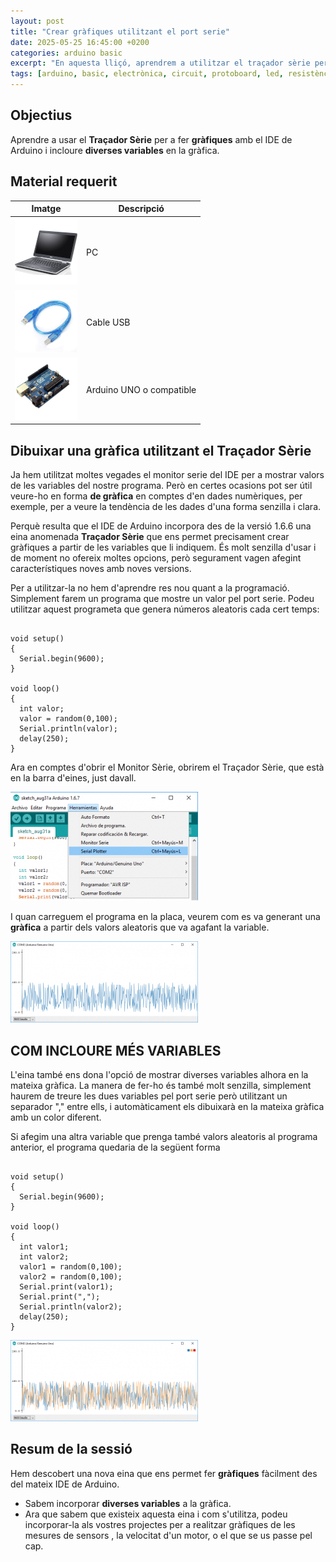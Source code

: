 ```yaml
---
layout: post
title: "Crear gràfiques utilitzant el port serie"
date: 2025-05-25 16:45:00 +0200
categories: arduino basic
excerpt: "En aquesta lliçó, aprendrem a utilitzar el traçador sèrie per a fer gràfiques amb l'Arduino."
tags: [arduino, basic, electrònica, circuit, protoboard, led, resistència, potenciòmetre]
---
```


[img1]: /assets/imatges/ard/ard_08_01.png "Traçador"
[img2]: /assets/imatges/ard/ard_08_02.png "Gràfica una variable"
[img3]: /assets/imatges/ard/ard_08_03.png "Gràfica dos variables"
[img4]: /assets/imatges/mat/mat_pc.png "PC"
[img5]: /assets/imatges/mat/mat_cableusb.png "Cable USB"
[img6]: /assets/imatges/mat/mat_unor3.png "Arduino UNO o compatible"

## Objectius

Aprendre a usar el **Traçador Sèrie** per a fer **gràfiques** amb el IDE
de Arduino i incloure **diverses variables** en la gràfica.

## Material requerit

| Imatge | Descripció |
| ------ | ---------- |
| ![PC][img4] | PC |
| ![Cable USB][img5] | Cable USB |
| ![Arduino UNO o compatible][img6] | Arduino UNO o compatible |

## Dibuixar una gràfica utilitzant el Traçador Sèrie

Ja hem utilitzat moltes vegades el monitor serie del IDE per a mostrar
valors de les variables del nostre programa. Però en certes ocasions pot
ser útil veure-ho en forma **de gràfica** en comptes d'en dades
numèriques, per exemple, per a veure la tendència de les dades d'una
forma senzilla i clara.

Perquè resulta que el IDE de Arduino incorpora des de la versió 1.6.6
una eina anomenada **Traçador Sèrie** que ens permet precisament crear
gràfiques a partir de les variables que li indiquem. És molt senzilla
d'usar i de moment no ofereix moltes opcions, però segurament vagen
afegint característiques noves amb noves versions.

Per a utilitzar-la no hem d'aprendre res nou quant a la programació.
Simplement farem un programa que mostre un valor pel port serie. Podeu
utilitzar aquest programeta que genera números aleatoris cada cert
temps:

```Arduino

void setup()
{
  Serial.begin(9600);
}

void loop()
{
  int valor;
  valor = random(0,100);
  Serial.println(valor);
  delay(250);
}
```

Ara en comptes d'obrir el Monitor Sèrie, obrirem el Traçador Sèrie,
que està en la barra d'eines, just davall.

![Traçador][img1]

I quan carreguem el programa en la placa, veurem com es va generant una
**gràfica** a partir dels valors aleatoris que va agafant la variable.

![Gràfica una variable][img2]

## COM INCLOURE MÉS VARIABLES

L'eina també ens dona l'opció de mostrar diverses variables alhora en
la mateixa gràfica. La manera de fer-ho és també molt senzilla,
simplement haurem de treure les dues variables pel port serie però
utilitzant un separador "," entre ells, i automàticament els dibuixarà
en la mateixa gràfica amb un color diferent.

Si afegim una altra variable que prenga també valors aleatoris al
programa anterior, el programa quedaria de la següent forma

```Arduino

void setup()
{
  Serial.begin(9600);
}

void loop()
{
  int valor1;
  int valor2;
  valor1 = random(0,100);
  valor2 = random(0,100);
  Serial.print(valor1);
  Serial.print(",");
  Serial.println(valor2);
  delay(250);
}
```

![Gràfica dos variables][img3]

## Resum de la sessió

Hem descobert una nova eina que ens permet fer **gràfiques** fàcilment
des del mateix IDE de Arduino.

- Sabem incorporar **diverses variables** a la gràfica.
- Ara que sabem que existeix aquesta eina i com s'utilitza, podeu incorporar-la als vostres projectes per a realitzar gràfiques de les mesures de sensors , la velocitat d'un motor, o el que se us passe pel cap.
